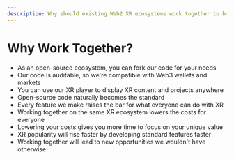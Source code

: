 ```yaml
---
description: Why should existing Web2 XR ecosystems work together to build UnitedXR?
---
```


# Why Work Together?

* As an open-source ecosystem, you can fork our code for your needs
* Our code is auditable, so we're compatible with Web3 wallets and markets
* You can use our XR player to display XR content and projects anywhere
* Open-source code naturally becomes the standard
* Every feature we make raises the bar for what everyone can do with XR
* Working together on the same XR ecosystem lowers the costs for everyone
* Lowering your costs gives you more time to focus on your unique value
* XR popularity will rise faster by developing standard features faster
* Working together will lead to new opportunities we wouldn't have otherwise

